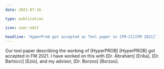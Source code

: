 ```yaml
---
date: 2021-07-16

type: publication

icon: user-edit

headline: 'HyperProb got accepted as Tool paper in [FM-21][FM 2021]'
---
```


Our tool paper describing the working of [HyperPROB] [HyperPROB] got accepted in FM 2021. I have worked on this with [Dr. Ábrahám] [Erika], [Dr. Bartocci] [Ezio], and my advisor, [Dr. Borzoo] [Borzoo]. 